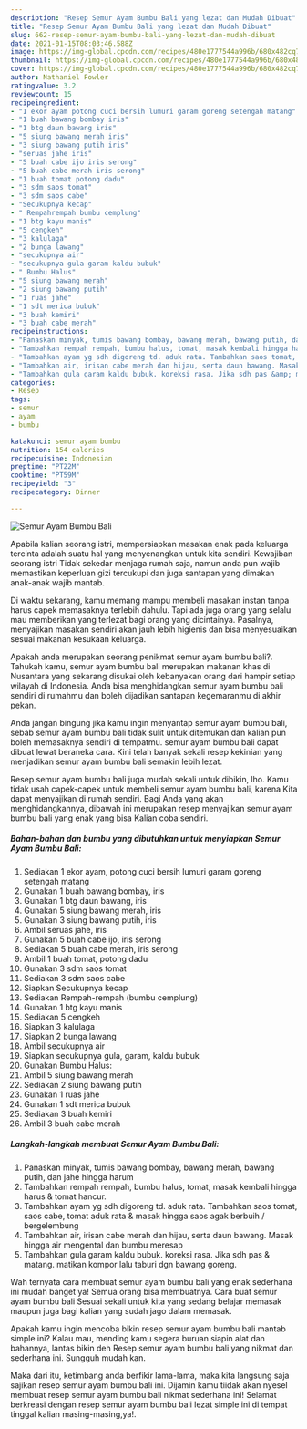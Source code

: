 ```yaml
---
description: "Resep Semur Ayam Bumbu Bali yang lezat dan Mudah Dibuat"
title: "Resep Semur Ayam Bumbu Bali yang lezat dan Mudah Dibuat"
slug: 662-resep-semur-ayam-bumbu-bali-yang-lezat-dan-mudah-dibuat
date: 2021-01-15T08:03:46.588Z
image: https://img-global.cpcdn.com/recipes/480e1777544a996b/680x482cq70/semur-ayam-bumbu-bali-foto-resep-utama.jpg
thumbnail: https://img-global.cpcdn.com/recipes/480e1777544a996b/680x482cq70/semur-ayam-bumbu-bali-foto-resep-utama.jpg
cover: https://img-global.cpcdn.com/recipes/480e1777544a996b/680x482cq70/semur-ayam-bumbu-bali-foto-resep-utama.jpg
author: Nathaniel Fowler
ratingvalue: 3.2
reviewcount: 15
recipeingredient:
- "1 ekor ayam potong cuci bersih lumuri garam goreng setengah matang"
- "1 buah bawang bombay iris"
- "1 btg daun bawang iris"
- "5 siung bawang merah iris"
- "3 siung bawang putih iris"
- "seruas jahe iris"
- "5 buah cabe ijo iris serong"
- "5 buah cabe merah iris serong"
- "1 buah tomat potong dadu"
- "3 sdm saos tomat"
- "3 sdm saos cabe"
- "Secukupnya kecap"
- " Rempahrempah bumbu cemplung"
- "1 btg kayu manis"
- "5 cengkeh"
- "3 kalulaga"
- "2 bunga lawang"
- "secukupnya air"
- "secukupnya gula garam kaldu bubuk"
- " Bumbu Halus"
- "5 siung bawang merah"
- "2 siung bawang putih"
- "1 ruas jahe"
- "1 sdt merica bubuk"
- "3 buah kemiri"
- "3 buah cabe merah"
recipeinstructions:
- "Panaskan minyak, tumis bawang bombay, bawang merah, bawang putih, dan jahe hingga harum"
- "Tambahkan rempah rempah, bumbu halus, tomat, masak kembali hingga harus &amp; tomat hancur."
- "Tambahkan ayam yg sdh digoreng td. aduk rata. Tambahkan saos tomat, saos cabe, tomat aduk rata &amp; masak hingga saos agak berbuih / bergelembung"
- "Tambahkan air, irisan cabe merah dan hijau, serta daun bawang. Masak hingga air mengental dan bumbu meresap"
- "Tambahkan gula garam kaldu bubuk. koreksi rasa. Jika sdh pas &amp; matang. matikan kompor lalu taburi dgn bawang goreng."
categories:
- Resep
tags:
- semur
- ayam
- bumbu

katakunci: semur ayam bumbu 
nutrition: 154 calories
recipecuisine: Indonesian
preptime: "PT22M"
cooktime: "PT59M"
recipeyield: "3"
recipecategory: Dinner

---
```



![Semur Ayam Bumbu Bali](https://img-global.cpcdn.com/recipes/480e1777544a996b/680x482cq70/semur-ayam-bumbu-bali-foto-resep-utama.jpg)

Apabila kalian seorang istri, mempersiapkan masakan enak pada keluarga tercinta adalah suatu hal yang menyenangkan untuk kita sendiri. Kewajiban seorang istri Tidak sekedar menjaga rumah saja, namun anda pun wajib memastikan keperluan gizi tercukupi dan juga santapan yang dimakan anak-anak wajib mantab.

Di waktu  sekarang, kamu memang mampu membeli masakan instan tanpa harus capek memasaknya terlebih dahulu. Tapi ada juga orang yang selalu mau memberikan yang terlezat bagi orang yang dicintainya. Pasalnya, menyajikan masakan sendiri akan jauh lebih higienis dan bisa menyesuaikan sesuai makanan kesukaan keluarga. 



Apakah anda merupakan seorang penikmat semur ayam bumbu bali?. Tahukah kamu, semur ayam bumbu bali merupakan makanan khas di Nusantara yang sekarang disukai oleh kebanyakan orang dari hampir setiap wilayah di Indonesia. Anda bisa menghidangkan semur ayam bumbu bali sendiri di rumahmu dan boleh dijadikan santapan kegemaranmu di akhir pekan.

Anda jangan bingung jika kamu ingin menyantap semur ayam bumbu bali, sebab semur ayam bumbu bali tidak sulit untuk ditemukan dan kalian pun boleh memasaknya sendiri di tempatmu. semur ayam bumbu bali dapat dibuat lewat beraneka cara. Kini telah banyak sekali resep kekinian yang menjadikan semur ayam bumbu bali semakin lebih lezat.

Resep semur ayam bumbu bali juga mudah sekali untuk dibikin, lho. Kamu tidak usah capek-capek untuk membeli semur ayam bumbu bali, karena Kita dapat menyajikan di rumah sendiri. Bagi Anda yang akan menghidangkannya, dibawah ini merupakan resep menyajikan semur ayam bumbu bali yang enak yang bisa Kalian coba sendiri.

<!--inarticleads1-->

##### Bahan-bahan dan bumbu yang dibutuhkan untuk menyiapkan Semur Ayam Bumbu Bali:

1. Sediakan 1 ekor ayam, potong cuci bersih lumuri garam goreng setengah matang
1. Gunakan 1 buah bawang bombay, iris
1. Gunakan 1 btg daun bawang, iris
1. Gunakan 5 siung bawang merah, iris
1. Gunakan 3 siung bawang putih, iris
1. Ambil seruas jahe, iris
1. Gunakan 5 buah cabe ijo, iris serong
1. Sediakan 5 buah cabe merah, iris serong
1. Ambil 1 buah tomat, potong dadu
1. Gunakan 3 sdm saos tomat
1. Sediakan 3 sdm saos cabe
1. Siapkan Secukupnya kecap
1. Sediakan  Rempah-rempah (bumbu cemplung)
1. Gunakan 1 btg kayu manis
1. Sediakan 5 cengkeh
1. Siapkan 3 kalulaga
1. Siapkan 2 bunga lawang
1. Ambil secukupnya air
1. Siapkan secukupnya gula, garam, kaldu bubuk
1. Gunakan  Bumbu Halus:
1. Ambil 5 siung bawang merah
1. Sediakan 2 siung bawang putih
1. Gunakan 1 ruas jahe
1. Gunakan 1 sdt merica bubuk
1. Sediakan 3 buah kemiri
1. Ambil 3 buah cabe merah




<!--inarticleads2-->

##### Langkah-langkah membuat Semur Ayam Bumbu Bali:

1. Panaskan minyak, tumis bawang bombay, bawang merah, bawang putih, dan jahe hingga harum
1. Tambahkan rempah rempah, bumbu halus, tomat, masak kembali hingga harus &amp; tomat hancur.
1. Tambahkan ayam yg sdh digoreng td. aduk rata. Tambahkan saos tomat, saos cabe, tomat aduk rata &amp; masak hingga saos agak berbuih / bergelembung
1. Tambahkan air, irisan cabe merah dan hijau, serta daun bawang. Masak hingga air mengental dan bumbu meresap
1. Tambahkan gula garam kaldu bubuk. koreksi rasa. Jika sdh pas &amp; matang. matikan kompor lalu taburi dgn bawang goreng.




Wah ternyata cara membuat semur ayam bumbu bali yang enak sederhana ini mudah banget ya! Semua orang bisa membuatnya. Cara buat semur ayam bumbu bali Sesuai sekali untuk kita yang sedang belajar memasak maupun juga bagi kalian yang sudah jago dalam memasak.

Apakah kamu ingin mencoba bikin resep semur ayam bumbu bali mantab simple ini? Kalau mau, mending kamu segera buruan siapin alat dan bahannya, lantas bikin deh Resep semur ayam bumbu bali yang nikmat dan sederhana ini. Sungguh mudah kan. 

Maka dari itu, ketimbang anda berfikir lama-lama, maka kita langsung saja sajikan resep semur ayam bumbu bali ini. Dijamin kamu tiidak akan nyesel membuat resep semur ayam bumbu bali nikmat sederhana ini! Selamat berkreasi dengan resep semur ayam bumbu bali lezat simple ini di tempat tinggal kalian masing-masing,ya!.

